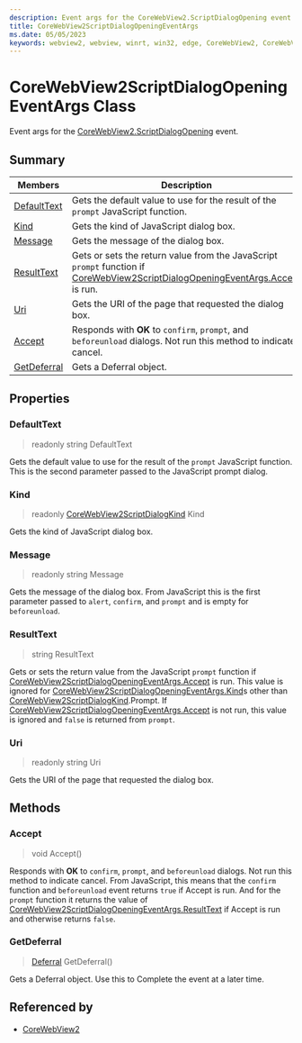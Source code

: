 ```yaml
---
description: Event args for the CoreWebView2.ScriptDialogOpening event.
title: CoreWebView2ScriptDialogOpeningEventArgs
ms.date: 05/05/2023
keywords: webview2, webview, winrt, win32, edge, CoreWebView2, CoreWebView2Controller, browser control, edge html, CoreWebView2ScriptDialogOpeningEventArgs
---
```


# CoreWebView2ScriptDialogOpeningEventArgs Class



Event args for the [CoreWebView2.ScriptDialogOpening](corewebview2.md#scriptdialogopening) event.

## Summary

Members|Description
--|--
[DefaultText](#defaulttext) | Gets the default value to use for the result of the `prompt` JavaScript function.
[Kind](#kind) | Gets the kind of JavaScript dialog box.
[Message](#message) | Gets the message of the dialog box.
[ResultText](#resulttext) | Gets or sets the return value from the JavaScript `prompt` function if [CoreWebView2ScriptDialogOpeningEventArgs.Accept](corewebview2scriptdialogopeningeventargs.md#accept) is run.
[Uri](#uri) | Gets the URI of the page that requested the dialog box.
[Accept](#accept) | Responds with **OK** to `confirm`, `prompt`, and `beforeunload` dialogs. Not run this method to indicate cancel.
[GetDeferral](#getdeferral) | Gets a Deferral object.

## Properties

### DefaultText

> readonly  string DefaultText

Gets the default value to use for the result of the `prompt` JavaScript function.
This is the second parameter passed to the JavaScript prompt dialog.

### Kind

> readonly  [CoreWebView2ScriptDialogKind](corewebview2scriptdialogkind.md) Kind

Gets the kind of JavaScript dialog box.

### Message

> readonly  string Message

Gets the message of the dialog box.
From JavaScript this is the first parameter passed to `alert`, `confirm`, and `prompt` and is empty for `beforeunload`.

### ResultText

>  string ResultText

Gets or sets the return value from the JavaScript `prompt` function if [CoreWebView2ScriptDialogOpeningEventArgs.Accept](corewebview2scriptdialogopeningeventargs.md#accept) is run.
This value is ignored for [CoreWebView2ScriptDialogOpeningEventArgs.Kind](corewebview2scriptdialogopeningeventargs.md#kind)s other than [CoreWebView2ScriptDialogKind](corewebview2scriptdialogkind.md).Prompt. If [CoreWebView2ScriptDialogOpeningEventArgs.Accept](corewebview2scriptdialogopeningeventargs.md#accept) is not run, this value is ignored and `false` is returned from `prompt`.

### Uri

> readonly  string Uri

Gets the URI of the page that requested the dialog box.



## Methods

### Accept

> void Accept()

Responds with **OK** to `confirm`, `prompt`, and `beforeunload` dialogs. Not run this method to indicate cancel.
From JavaScript, this means that the `confirm` function and `beforeunload` event returns `true` if Accept is run. And for the `prompt` function it returns the value of [CoreWebView2ScriptDialogOpeningEventArgs.ResultText](corewebview2scriptdialogopeningeventargs.md#resulttext) if Accept is run and otherwise returns `false`.



### GetDeferral

> [Deferral](/uwp/api/Windows.Foundation.Deferral) GetDeferral()

Gets a Deferral object.
Use this to Complete the event at a later time.






## Referenced by

- [CoreWebView2](corewebview2.md)

